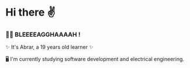 

# Hi there ✌

### 🧟‍♀️ BLEEEEAGGHAAAAH !
✨ It's Abrar, a 19 years old learner ✨



🖥 I'm currently studying software development and electrical engineering.
